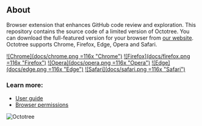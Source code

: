 ## About

Browser extension that enhances GitHub code review and exploration. This repository contains the source code of a limited version of Octotree. You can download the full-featured version for your browser from [our website](https://www.octotree.io). Octotree supports Chrome, Firefox, Edge, Opera and Safari.

[![Chrome](docs/chrome.png =116x "Chrome")](https://chrome.google.com/webstore/detail/octotree/bkhaagjahfmjljalopjnoealnfndnagc)
[![Firefox](docs/firefox.png =116x "Firefox")](https://addons.mozilla.org/en-US/firefox/addon/octotree/)
[![Opera](docs/opera.png =116x "Opera")](https://addons.opera.com/en/extensions/details/octotree/)
[![Edge](docs/edge.png =116x "Edge")](https://microsoftedge.microsoft.com/addons/detail/octotree/joagmknfcgpikbadjkaikmnhpjadihjg?hl=en-US)
[![Safari](docs/safari.png =116x "Safari")](https://itunes.apple.com/us/app/octotree-pro/id1457450145?mt=12)


### Learn more:

* [User guide](https://www.octotree.io/features)
* [Browser permissions](https://www.octotree.io/features#browser-permissions)

![Octotree](docs/demo.gif)
